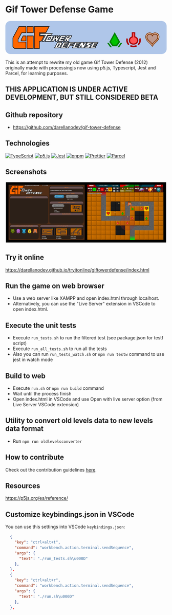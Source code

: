 # Gif Tower Defense Game

![git tower defense banner](https://github.com/darellanodev/gif-tower-defense/blob/main/img_github_readme/banner.png?raw=true)

This is an attempt to rewrite my old game Gif Tower Defense (2012) originally made with processingjs now using p5.js, Typescript, Jest and Parcel, for learning purposes.

## THIS APPLICATION IS UNDER ACTIVE DEVELOPMENT, BUT STILL CONSIDERED BETA

## Github repository

- <https://github.com/darellanodev/gif-tower-defense>

## Technologies

[![TypeScript](https://img.shields.io/badge/typescript-%23007ACC.svg?style=flat&logo=typescript&logoColor=white)](https://www.typescriptlang.org)
[![p5.js](https://img.shields.io/badge/p5.js-ED225D?style=flat&logo=p5dotjs&logoColor=white)](https://p5js.org)
[![Jest](https://img.shields.io/badge/Jest-C21325?style=flat&logo=jest&logoColor=white)](https://jestjs.io)
[![pnpm](https://img.shields.io/badge/pnpm-%234a4a4a.svg?style=flat&logo=pnpm&logoColor=f69220)](https://pnpm.io)
[![Prettier](https://img.shields.io/badge/Prettier-F7B93E?style=flat&logo=prettier&logoColor=black)](https://prettier.io)
[![Parcel](https://img.shields.io/badge/Parcel-21374B?style=flat&logo=parcel&logoColor=white)](https://parceljs.org/)

## Screenshots

![git tower defense screenshots](https://github.com/darellanodev/gif-tower-defense/blob/main/img_github_readme/screenshots.png?raw=true)

## Try it online

<https://darellanodev.github.io/tryitonline/giftowerdefense/index.html>

## Run the game on web browser

- Use a web server like XAMPP and open index.html through localhost.
- Alternatively, you can use the "Live Server" extension in VSCode to open index.html.

## Execute the unit tests

- Execute `run_tests.sh` to run the filtered test (see package.json for testf script)
- Execute `run_all_tests.sh` to run all the tests
- Also you can run `run_tests_watch.sh` or `npm run testw` command to use jest in watch mode

## Build to web

- Execute `run.sh` or `npm run build` command
- Wait until the process finish
- Open index.html in VSCode and use Open with live server option (from Live Server VSCode extension)

## Utility to convert old levels data to new levels data format

- Run `npm run oldlevelsconverter`

## How to contribute

Check out the contribution guidelines [here](./CONTRIBUTING.md).

## Resources

<https://p5js.org/es/reference/>

## Customize keybindings.json in VSCode

You can use this settings into VSCode `keybindings.json`:

```json
  {
    "key": "ctrl+alt+t",
    "command": "workbench.action.terminal.sendSequence",
    "args": {
      "text": "./run_tests.sh\u000D"
    },
  },
  {
    "key": "ctrl+alt+r",
    "command": "workbench.action.terminal.sendSequence",
    "args": {
      "text": "./run.sh\u000D"
    },
  },
```
